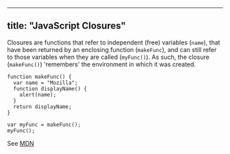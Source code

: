 
---
title: "JavaScript Closures"
---

Closures are functions that refer to independent (free) variables (`name`), that have been returned by an enclosing function (`makeFunc`), and can still refer to those variables when they are called (`myFunc()`). As such, the closure (`makeFunc()`) 'remembers' the environment in which it was created.

    function makeFunc() {
      var name = "Mozilla";
      function displayName() {
        alert(name);
      }
      return displayName;
    }

    var myFunc = makeFunc();
    myFunc();

See [MDN](https://developer.mozilla.org/en-US/docs/Web/JavaScript/Closures)
